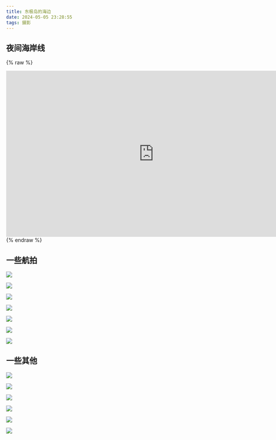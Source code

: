 ```yaml
---
title: 东极岛的海边
date: 2024-05-05 23:28:55
tags: 摄影
---
```


## 夜间海岸线

{% raw %}
<iframe id="dogePlayerFrame" src="https://player.dogecloud.com/web/player.html?vcode=fe11b8b62c7f68b3&userId=2561&autoPlay=false&inFrame=true" allowfullscreen="true" msallowfullscreen="true" webkitallowfullscreen="true" mozallowfullscreen="true" oallowfullscreen="true" allowtransparency="true" width="800px" height="450px" scrolling="no" frameborder="0" allow="accelerometer; autoplay; encrypted-media; gyroscope; picture-in-picture; fullscreen" referrerPolicy="unsafe-url"></iframe>
{% endraw %}

## 一些航拍
![](https://pic.shaoyecheng.com/blog/2024-05-eastest-island/compress/dji_fly_20240504_185336_67_1714830632818_photo.jpg)

![](https://pic.shaoyecheng.com/blog/2024-05-eastest-island/compress/dji_fly_20240504_184718_61_1714830642425_photo.jpg)

![](https://pic.shaoyecheng.com/blog/2024-05-eastest-island/compress/dji_fly_20240504_190108_76_1714830629956_photo.jpg)

![](https://pic.shaoyecheng.com/blog/2024-05-eastest-island/compress/dji_fly_20240504_185840_74_1714830631922_photo.jpg)

![](https://pic.shaoyecheng.com/blog/2024-05-eastest-island/compress/dji_fly_20240504_204058_99_1714826857636_photo.jpg)

![](https://pic.shaoyecheng.com/blog/2024-05-eastest-island/compress/dji_fly_20240504_204244_104_1714826853496_photo.jpg)

![](https://pic.shaoyecheng.com/blog/2024-05-eastest-island/compress/dji_fly_20240504_204434_108_1714826850063_photo.jpg)

## 一些其他
![](https://pic.shaoyecheng.com/blog/2024-05-eastest-island/compress/DSC03404.jpg)

![](https://pic.shaoyecheng.com/blog/2024-05-eastest-island/compress/DSC03748.jpg)

![](https://pic.shaoyecheng.com/blog/2024-05-eastest-island/compress/DSC03754.jpg)

![](https://pic.shaoyecheng.com/blog/2024-05-eastest-island/compress/DSC03695.jpg)

![](https://pic.shaoyecheng.com/blog/2024-05-eastest-island/compress/DSC02558.jpg)

![](https://pic.shaoyecheng.com/blog/2024-05-eastest-island/compress/DSC02612.jpg)